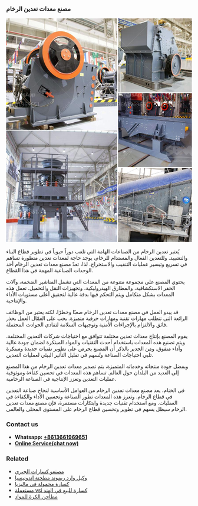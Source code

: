 <h3>مصنع معدات تعدين الرخام</h3><img src='1701853900.jpg' alt=''><p>يُعتبر تعدين الرخام من الصناعات الهامة التي تلعب دوراً حيوياً في تطوير قطاع البناء والتشييد. وللتعدين الفعال والمستدام للرخام، يوجد حاجة لمعدات تعدين متطورة تساهم في تسريع وتيسير عمليات التنقيب والاستخراج. لذا، تعدّ مصنع معدات تعدين الرخام أحد الوحدات الصناعية المهمة في هذا القطاع.</p><p>يحتوي المصنع على مجموعة متنوعة من المعدات التي تشمل المناشير الضخمة، وآلات الحفر الاستكشافية، والمطارق الهيدروليكية، وتجهيزات النقل والتحميل. تعمل هذه المعدات بشكل متكامل ويتم التحكم فيها بدقة عالية لتحقيق أعلى مستويات الأداء والإنتاجية.</p><p>قد يبدو العمل في مصنع معدات تعدين الرخام صعبًا وخطرًا، لكنه يعتبر من الوظائف الرائعة التي تتطلب مهارات تقنية ومهارات حرفية متميزة. يجب على العمّال العمل بحذر فائق والالتزام بالإجراءات الأمنية وتوجيهات السلامة لتفادي الحوادث المحتملة.</p><p>يقوم المصنع بإنتاج معدات تعدين مختلفة تتوافق مع احتياجات شركات التعدين المختلفة. ويتم تصنيع هذه المعدات باستخدام أحدث التقنيات والمواد المبتكرة لضمان جودة عالية وأداء متفوق. ومن الجدير بالذكر أن المصنع يحرص على تطوير تقنيات جديدة ومبتكرة تلبي احتياجات الصناعة وتُسهم في تقليل التأثير البيئي لعمليات التعدين.</p><p>وبفضل جودة منتجاته وخدماته المتميزة، يتم تصدير معدات تعدين الرخام من هذا المصنع إلى العديد من البلدان حول العالم. تساهم هذه المعدات في تحسين كفاءة وموثوقية عمليات التعدين وتعزز الإنتاجية في الصناعة الرخامية.</p><p>في الختام، يعد مصنع معدات تعدين الرخام من العوامل الأساسية لنجاح صناعة التعدين في قطاع الرخام. وتعزز هذه المعدات تطور الصناعة وتحسين الأداء والكفاءة في العمليات. ومع استخدام تقنيات جديدة وابتكارات مستمرة، فإن مصنع معدات تعدين الرخام سيظل يسهم في تطوير وتحسين قطاع الرخام على المستوى المحلي والعالمي.</p><h3>Contact us</h3><ul><li><strong>Whatsapp:&nbsp;<a href="https://wa.me/8613661969651">+8613661969651</a></strong></li><li><a href="https://swt.shibang-china.com/?git&amp;zhl&amp;مصنع معدات تعدين الرخام"><strong>Online Service(chat now)</strong></a></li></ul><h3>Related</h3><ul><li><a href='مصنعو كسارات الجيري.md'>مصنعو كسارات الجيري</a></li><li><a href='وكيل وارد ريموند مطحنة إندونيسيا.md'>وكيل وارد ريموند مطحنة إندونيسيا</a></li><li><a href='كسارة محمولة في ماليزيا.md'>كسارة محمولة في ماليزيا</a></li><li><a href='مستعملة vsi كسارة للبيع في الهند.md'>مستعملة vsi كسارة للبيع في الهند</a></li><li><a href='مطاحن الكرة للمواد.md'>مطاحن الكرة للمواد</a></li></ul>